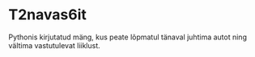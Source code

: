 # T2navas6it
Pythonis kirjutatud mäng, kus peate lõpmatul tänaval juhtima autot ning vältima vastutulevat liiklust.
